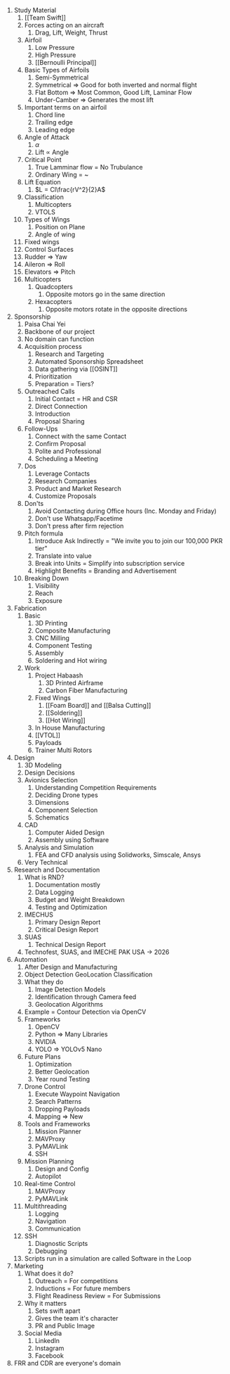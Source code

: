 1. Study Material
	1. [[Team Swift]]
	2. Forces acting on an aircraft
		1. Drag, Lift, Weight, Thrust
	3. Airfoil
		1. Low Pressure
		2. High Pressure
		3. [[Bernoulli Principal]]
	4. Basic Types of Airfoils
		1. Semi-Symmetrical
		2. Symmetrical $\Rightarrow$ Good for both inverted and normal flight
		3. Flat Bottom $\Rightarrow$ Most Common, Good Lift, Laminar Flow
		4. Under-Camber $\Rightarrow$ Generates the most lift
	5. Important terms on an airfoil
		1. Chord line
		2. Trailing edge
		3. Leading edge
	6. Angle of Attack
		1. $\alpha$ 
		2. Lift $\propto$ Angle
	7. Critical Point
		1. True Lamminar flow = No Trubulance
		2. Ordinary Wing = ~
	8. Lift Equation
		1. $L = Cl\frac{rV^2}{2}A$
	9. Classification
		1. Multicopters
		2. VTOLS
	10. Types of Wings
		1. Position on Plane
		2. Angle of wing
	11. Fixed wings
	12. Control Surfaces
	13. Rudder $\Rightarrow$ Yaw
	14. Aileron $\Rightarrow$ Roll
	15.  Elevators $\Rightarrow$ Pitch
	16. Multicopters
		1. Quadcopters
			1. Opposite motors go in the same direction
		2. Hexacopters
			1. Opposite motors rotate in the opposite directions
2. Sponsorship
	1. Paisa Chai Yei
	2. Backbone of our project
	3. No domain can function
	4. Acquisition process
		1. Research and Targeting
		2. Automated Sponsorship Spreadsheet
		3. Data gathering via [[OSINT]]
		4. Prioritization
		5. Preparation = Tiers?
	5. Outreached Calls
		1. Initial Contact = HR and CSR
		2. Direct Connection
		3. Introduction
		4. Proposal Sharing
	6. Follow-Ups
		1. Connect with the same Contact
		2. Confirm Proposal
		3. Polite and Professional
		4. Scheduling a Meeting
	7. Dos
		1. Leverage Contacts
		2. Research Companies
		3. Product and Market Research
		4. Customize Proposals
	8. Don'ts
		1. Avoid Contacting during Office hours (Inc. Monday and Friday)
		2. Don't use Whatsapp/Facetime
		3. Don't press after firm rejection
	9. Pitch formula
		1. Introduce Ask Indirectly = "We invite you to join our 100,000 PKR tier"
		2. Translate into value
		3. Break into Units = Simplify into subscription service
		4. Highlight Benefits = Branding and Advertisement
	10. Breaking Down
		1. Visibility
		2. Reach
		3. Exposure
3. Fabrication
	1. Basic
		1. 3D Printing
		2. Composite Manufacturing
		3. CNC Milling
		4. Component Testing
		5. Assembly
		6. Soldering and Hot wiring
	2. Work
		1. Project Habaash
			1. 3D Printed Airframe
			2. Carbon Fiber Manufacturing
		2. Fixed Wings
			1. [[Foam Board]] and [[Balsa Cutting]]
			2. [[Soldering]]
			3. [[Hot Wiring]]
		3. In House Manufacturing
		4. [[VTOL]]
		5. Payloads
		6. Trainer Multi Rotors
4. Design
	1. 3D Modeling
	2. Design Decisions
	3. Avionics Selection
		1. Understanding Competition Requirements
		2. Deciding Drone types
		3. Dimensions
		4. Component Selection
		5. Schematics
	4. CAD
		1. Computer Aided Design
		2. Assembly using Software
	5. Analysis and Simulation
		1. FEA and CFD analysis using Solidworks, Simscale, Ansys
	6. Very Technical
5. Research and Documentation
	1. What is RND?
		1. Documentation mostly
		2. Data Logging
		3. Budget and Weight Breakdown
		4. Testing and Optimization
	2. IMECHUS
		1. Primary Design Report
		2. Critical Design Report
	3. SUAS
		1. Technical Design Report
	4. Technofest, SUAS, and IMECHE PAK USA $\to$ 2026
6. Automation
	1. After Design and Manufacturing
	2. Object Detection GeoLocation Classification
	3. What they do
		1. Image Detection Models
		2. Identification through Camera feed
		3. Geolocation Algorithms
	4. Example = Contour Detection via OpenCV
	5. Frameworks
		1. OpenCV
		2. Python $\Rightarrow$ Many Libraries
		3. NVIDIA
		4. YOLO $\Rightarrow$ YOLOv5 Nano
	6. Future Plans
		1. Optimization
		2. Better Geolocation
		3. Year round Testing
	7. Drone Control
		1. Execute Waypoint Navigation
		2. Search Patterns
		3. Dropping Payloads
		4. Mapping $\Rightarrow$ New
	8. Tools and Frameworks
		1. Mission Planner
		2. MAVProxy
		3. PyMAVLink
		4. SSH
	9. Mission Planning
		1. Design and Config
		2. Autopilot
	10. Real-time Control
		1. MAVProxy
		2. PyMAVLink
	11. Multithreading
		1. Logging
		2. Navigation
		3. Communication
	12. SSH
		1. Diagnostic Scripts
		2. Debugging
	13. Scripts run in a simulation are called Software in the Loop
7. Marketing
	1. What does it do?
		1. Outreach = For competitions
		2. Inductions = For future members
		3. Flight Readiness Review = For Submissions
	2. Why it matters
		1. Sets swift apart
		2. Gives the team it's character
		3. PR and Public Image
	3. Social Media
		1. LinkedIn
		2. Instagram
		3. Facebook
8. FRR and CDR are everyone's domain
